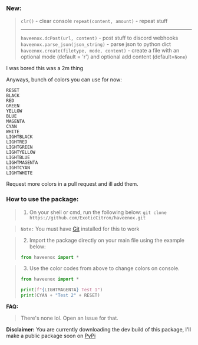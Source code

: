 ### New:
> `clr()` - clear console
> `repeat(content, amount)` - repeat stuff
> - - - - - - - - - - - - - 
> `haveenox.dcPost(url, content)` - post stuff to discord webhooks
> `haveenox.parse_json(json_string)` - parse json to python dict
> `haveenox.create(filetype, mode, content)` - create a file with an optional mode (default = 'r') and optional add content (default=`None`) 

I was bored this was a 2m thing

Anyways, bunch of colors you can use for now:

```
RESET 
BLACK 
RED 
GREEN 
YELLOW 
BLUE 
MAGENTA 
CYAN  
WHITE 
LIGHTBLACK  
LIGHTRED 
LIGHTGREEN 
LIGHTYELLOW 
LIGHTBLUE 
LIGHTMAGENTA 
LIGHTCYAN 
LIGHTWHITE
```

Request more colors in a pull request and ill add them. 

### How to use the package:
> 1) On your shell or cmd, run the following below:
> ```git clone https://github.com/ExoticCitron/haveenox.git```

>  `Note:` You must have [Git](https://git-scm.com/downloads) installed for this to work

> 2) Import the package directly on your main file using the example below:
> ```py
> from haveenox import *
> ```

> 3) Use the color codes from above to change colors on console.
> ```py
> from haveenox import *
>
> print(f"{LIGHTMAGENTA} Test 1")
> print(CYAN + "Test 2" + RESET)
> ```

__**FAQ:**__
> There's none lol. Open an Issue for that. 

**Disclaimer:** You are currently downloading the dev build of this package, I'll make a public package soon on [PyPi](https://pypi.org/) 
